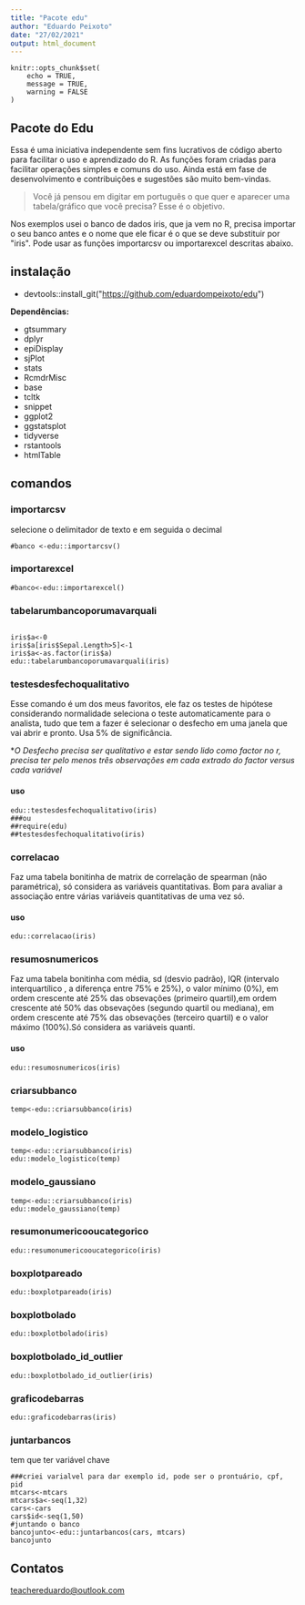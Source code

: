 ```yaml
---
title: "Pacote edu"
author: "Eduardo Peixoto"
date: "27/02/2021"
output: html_document
---
```


```{r setup, include=FALSE}
knitr::opts_chunk$set(
	echo = TRUE,
	message = TRUE,
	warning = FALSE
)
```

## Pacote do Edu

Essa é uma iniciativa independente sem fins lucrativos de código aberto para facilitar o uso e aprendizado do R. As funções foram criadas para facilitar operações simples e comuns do uso. Ainda está em fase de desenvolvimento e contribuições e sugestões são muito bem-vindas.

>Você já pensou em digitar em português o que quer e aparecer uma tabela/gráfico que você precisa? Esse é o objetivo.

Nos exemplos usei o banco de dados iris, que ja vem no R, precisa importar o seu banco antes e o nome que ele ficar é o que se deve substituir por "iris". Pode usar as funções importarcsv ou importarexcel descritas abaixo.



## instalação


- devtools::install_git("https://github.com/eduardompeixoto/edu")


**Dependências:**

- gtsummary
- dplyr
- epiDisplay
- sjPlot
- stats
- RcmdrMisc
- base
- tcltk
- snippet
- ggplot2
- ggstatsplot
- tidyverse
- rstantools
- htmlTable


## comandos

### importarcsv

selecione o delimitador de texto e em seguida o decimal
```{r}
#banco <-edu::importarcsv()
```



### importarexcel

```{r}
#banco<-edu::importarexcel()
```

### tabelarumbancoporumavarquali
```{r}

iris$a<-0
iris$a[iris$Sepal.Length>5]<-1
iris$a<-as.factor(iris$a)
edu::tabelarumbancoporumavarquali(iris)
```


### testesdesfechoqualitativo 

Esse comando é um dos meus favoritos, ele faz os testes de hipótese considerando normalidade seleciona o teste automaticamente para o analista, tudo que tem a fazer é selecionar o desfecho em uma janela que vai abrir e pronto. Usa 5% de significância.

**O Desfecho precisa ser qualitativo e estar sendo lido como factor no r, precisa ter pelo menos três observações em cada extrado do factor versus cada variável*

#### uso

```{r echo=TRUE}
edu::testesdesfechoqualitativo(iris)
###ou
##require(edu)
##testesdesfechoqualitativo(iris)
```




### correlacao

Faz uma tabela bonitinha de matrix de correlação de spearman (não paramétrica), só considera as variáveis quantitativas. Bom para avaliar a associação entre várias variáveis quantitativas de uma vez só.

#### uso

```{r}
edu::correlacao(iris)
```


### resumosnumericos

Faz uma tabela bonitinha com média, sd (desvio padrão), IQR (intervalo interquartílico , a diferença entre 75% e 25%), o valor mínimo (0%), em ordem crescente até 25% das obsevações (primeiro quartil),em ordem crescente até 50% das obsevações (segundo quartil ou mediana), em ordem crescente até 75% das obsevações (terceiro quartil) e o valor máximo (100%).Só considera as variáveis quanti.

#### uso

```{r}
edu::resumosnumericos(iris)
```


### criarsubbanco

```{r}
temp<-edu::criarsubbanco(iris)
```


### modelo_logistico

```{r}
temp<-edu::criarsubbanco(iris)
edu::modelo_logistico(temp)
```

### modelo_gaussiano
```{r}
temp<-edu::criarsubbanco(iris)
edu::modelo_gaussiano(temp)
```


### resumonumericooucategorico

```{r}
edu::resumonumericooucategorico(iris)
```




### boxplotpareado

```{r}
edu::boxplotpareado(iris)
```

### boxplotbolado

```{r}
edu::boxplotbolado(iris)
```

### boxplotbolado_id_outlier

```{r}
edu::boxplotbolado_id_outlier(iris)
```

### graficodebarras

```{r}
edu::graficodebarras(iris)
```


### juntarbancos

tem que ter variável chave
```{r}
###criei varialvel para dar exemplo id, pode ser o prontuário, cpf, pid
mtcars<-mtcars
mtcars$a<-seq(1,32)
cars<-cars
cars$id<-seq(1,50)
#juntando o banco
bancojunto<-edu::juntarbancos(cars, mtcars)
bancojunto
```



## Contatos

teachereduardo@outlook.com

